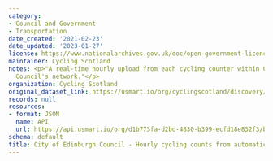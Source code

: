 ```yaml
---
category:
- Council and Government
- Transportation
date_created: '2021-02-23'
date_updated: '2023-01-27'
license: https://www.nationalarchives.gov.uk/doc/open-government-licence/version/3/
maintainer: Cycling Scotland
notes: <p>"A real-time hourly upload from each cycling counter within City of Edinburgh
  Council's network."</p>
organization: Cycling Scotland
original_dataset_link: https://usmart.io/org/cyclingscotland/discovery/discovery-view-detail/9aef744b-846b-47c7-a3a6-4aef9f1fe371
records: null
resources:
- format: JSON
  name: API
  url: https://api.usmart.io/org/d1b773fa-d2bd-4830-b399-ecfd18e832f3/b8af3f88-75c5-4470-bcf3-0be9c051b9ef/1/urql
schema: default
title: City of Edinburgh Council - Hourly cycling counts from automatic cycling counters
---
```

